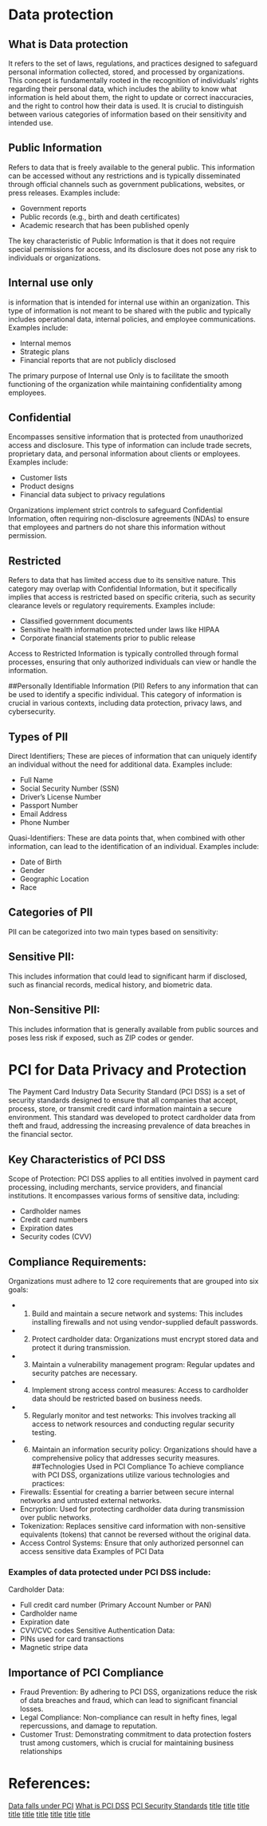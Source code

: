 # Data protection 

## What is Data protection 

It refers to the set of laws, regulations, and practices designed to safeguard personal information collected, stored, and processed by organizations. This concept is fundamentally rooted in the recognition of individuals' rights regarding their personal data, which includes the ability to know what information is held about them, the right to update or correct inaccuracies, and the right to control how their data is used.
It is crucial to distinguish between various categories of information based on their sensitivity and intended use.

## Public Information 
Refers to data that is freely available to the general public. This information can be accessed without any restrictions and is typically disseminated through official channels such as government publications, websites, or press releases. Examples include:

*  Government reports
*  Public records (e.g., birth and death certificates)
*  Academic research that has been published openly

The key characteristic of Public Information is that it does not require special permissions for access, and its disclosure does not pose any risk to individuals or organizations.

## Internal use only
is information that is intended for internal use within an organization. This type of information is not meant to be shared with the public and typically includes operational data, internal policies, and employee communications. Examples include:

*  Internal memos
*  Strategic plans
*  Financial reports that are not publicly disclosed

The primary purpose of Internal use Only is to facilitate the smooth functioning of the organization while maintaining confidentiality among employees.

## Confidential 
Encompasses sensitive information that is protected from unauthorized access and disclosure. This type of information can include trade secrets, proprietary data, and personal information about clients or employees. Examples include:

*  Customer lists
*  Product designs
*  Financial data subject to privacy regulations

Organizations implement strict controls to safeguard Confidential Information, often requiring non-disclosure agreements (NDAs) to ensure that employees and partners do not share this information without permission.

## Restricted 
Refers to data that has limited access due to its sensitive nature. This category may overlap with Confidential Information, but it specifically implies that access is restricted based on specific criteria, such as security clearance levels or regulatory requirements. Examples include:

*  Classified government documents
*  Sensitive health information protected under laws like HIPAA
*  Corporate financial statements prior to public release

Access to Restricted Information is typically controlled through formal processes, ensuring that only authorized individuals can view or handle the information.

##Personally Identifiable Information (PII) 
Refers to any information that can be used to identify a specific individual. This category of information is crucial in various contexts, including data protection, privacy laws, and cybersecurity.

## Types of PII
Direct Identifiers; These are pieces of information that can uniquely identify an individual without the need for additional data. Examples include:

*  Full Name
*  Social Security Number (SSN)
*  Driver’s License Number
*  Passport Number
*  Email Address
*  Phone Number

Quasi-Identifiers: These are data points that, when combined with other information, can lead to the identification of an individual. Examples include:

*  Date of Birth
*  Gender
*  Geographic Location
*  Race

## Categories of PII
PII can be categorized into two main types based on sensitivity:
## Sensitive PII: 
This includes information that could lead to significant harm if disclosed, such as financial records, medical history, and biometric data.
## Non-Sensitive PII: 
This includes information that is generally available from public sources and poses less risk if exposed, such as ZIP codes or gender.

# PCI for Data Privacy and Protection
The Payment Card Industry Data Security Standard (PCI DSS) is a set of security standards designed to ensure that all companies that accept, process, store, or transmit credit card information maintain a secure environment. This standard was developed to protect cardholder data from theft and fraud, addressing the increasing prevalence of data breaches in the financial sector.
## Key Characteristics of PCI DSS
Scope of Protection: PCI DSS applies to all entities involved in payment card processing, including merchants, service providers, and financial institutions. It encompasses various forms of sensitive data, including:
- Cardholder names
- Credit card numbers
- Expiration dates
- Security codes (CVV)
## Compliance Requirements: 
Organizations must adhere to 12 core requirements that are grouped into six goals:
- 1. Build and maintain a secure network and systems: This includes installing firewalls and not using vendor-supplied default passwords.
- 2. Protect cardholder data: Organizations must encrypt stored data and protect it during transmission.
- 3. Maintain a vulnerability management program: Regular updates and security patches are necessary.
- 4. Implement strong access control measures: Access to cardholder data should be restricted based on business needs.
- 5. Regularly monitor and test networks: This involves tracking all access to network resources and conducting regular security testing.
- 6. Maintain an information security policy: Organizations should have a comprehensive policy that addresses security measures.
##Technologies Used in PCI Compliance
To achieve compliance with PCI DSS, organizations utilize various technologies and practices:
- Firewalls: Essential for creating a barrier between secure internal networks and untrusted external networks.
- Encryption: Used for protecting cardholder data during transmission over public networks.
- Tokenization: Replaces sensitive card information with non-sensitive equivalents (tokens) that cannot be reversed without the original data.
- Access Control Systems: Ensure that only authorized personnel can access sensitive data Examples of PCI Data
### Examples of data protected under PCI DSS include:
Cardholder Data:
- Full credit card number (Primary Account Number or PAN)
- Cardholder name
- Expiration date
- CVV/CVC codes
Sensitive Authentication Data:
- PINs used for card transactions
- Magnetic stripe data
## Importance of PCI Compliance
- Fraud Prevention: By adhering to PCI DSS, organizations reduce the risk of data breaches and fraud, which can lead to significant financial losses.
- Legal Compliance: Non-compliance can result in hefty fines, legal repercussions, and damage to reputation.
- Customer Trust: Demonstrating commitment to data protection fosters trust among customers, which is crucial for maintaining business relationships

# References: 
[Data falls under PCI](https://blog.rsisecurity.com/what-data-falls-under-pci-compliance/)
[What is PCI DSS](https://www.techtarget.com/searchsecurity/definition/PCI-DSS-Payment-Card-Industry-Data-Security-Standard)
[PCI Security Standards](https://www.pcisecuritystandards.org/standards/)
[title](https://www.strikegraph.com/blog/pci-dss-policy)
[title](https://sprinto.com/blog/pci-dss-controls/)
[title](https://pcicompliancehub.com/the-12-requirements-of-pci-dss-v4-0-explained/)
[title](https://contractbook.com/dictionary/confidential-information)
[title](https://docs-prv.pcisecuritystandards.org/Guidance%20Document/PCI%20DSS%20General/PCI-DSS-Scoping-and-Segmentation-Guidance-for-Modern-Network-Architectures.pdf)
[title](https://www.awarex.com/terms-conditions-confidential-information)
[title](https://www.techtarget.com/searchsecurity/definition/personally-identifiable-information-PII)
[title](https://www.investopedia.com/terms/p/personally-identifiable-information-pii.asp)
[title](https://piwik.pro/blog/what-is-pii-personal-data/)










